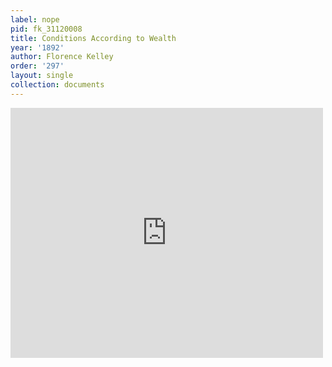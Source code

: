 ```yaml
---
label: nope
pid: fk_31120008
title: Conditions According to Wealth
year: '1892'
author: Florence Kelley
order: '297'
layout: single
collection: documents
---
```

<iframe src="https://northwestern.app.box.com/embed/s/ldp2j91472xfkxnd85442fygqv5s3blp?sortColumn=date&view=list" width="500" height="400" frameborder="0" allowfullscreen webkitallowfullscreen msallowfullscreen></iframe>
